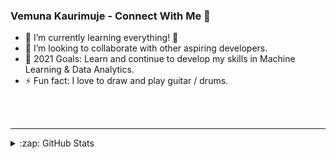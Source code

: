 ### Vemuna Kaurimuje - Connect With Me 👋


- 🌱 I’m currently learning everything! 🤣
- 👯 I’m looking to collaborate with other aspiring developers.
- 🥅 2021 Goals: Learn and continue to develop my skills in Machine Learning & Data Analytics.
- ⚡ Fun fact: I love to draw and play guitar / drums.

<br />
<br />

---

<details>
  <summary>:zap: GitHub Stats</summary>

  <img align="left" alt="muna-kaurimuje's GitHub Stats" src="https://github-readme-stats.codestackr.vercel.app/api?username=codeSTACKr&show_icons=true&hide_border=true" />

</details>